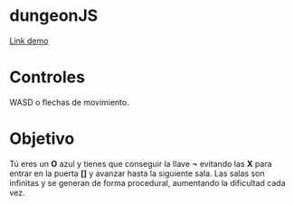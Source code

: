 # dungeonJS
[Link demo](https://icaruk.github.io/dungeonJS/)

# Controles
WASD o flechas de movimiento.

# Objetivo
Tú eres un **O** azul y tienes que conseguir la llave **¬** evitando las **X** para entrar en la puerta **[]** y avanzar hasta la siguiente sala. 
Las salas son infinitas y se generan de forma procedural, aumentando la dificultad cada vez.
